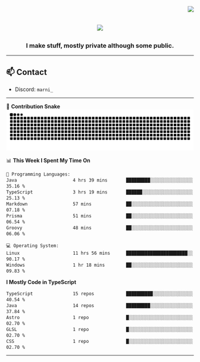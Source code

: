 <img align="right" src="https://komarev.com/ghpvc/?username=itzmarni&label=Profile%20views&color=0e75b6&style=flat">

<h1 align="center">
  <a href="https://git.io/typing-svg">
    <img src="https://readme-typing-svg.herokuapp.com/?lines=Hi+👋,+I'm+Marni!;&center=true&size=30">
  </a>
</h1>
<h3 align="center">I make stuff, mostly private although some public.</h3>

---

## 📫 Contact

- Discord: `marni_`

---

🐍 **Contribution Snake**
<picture>
  <source media="(prefers-color-scheme: dark)" srcset="https://github.com/ItzMarni/ItzMarni/blob/output/github-contribution-grid-snake-dark.svg" />
  <source media="(prefers-color-scheme: light)" srcset="https://github.com/ItzMarni/ItzMarni/blob/output/github-contribution-grid-snake.svg" />
  <img alt="github-snake" src="https://github.com/ItzMarni/ItzMarni/blob/output/github-contribution-grid-snake-dark.svg" />
</picture>

<!--START_SECTION:waka-->
📊 **This Week I Spent My Time On** 

```text
💬 Programming Languages: 
Java                     4 hrs 39 mins       █████████░░░░░░░░░░░░░░░░   35.16 % 
TypeScript               3 hrs 19 mins       ██████░░░░░░░░░░░░░░░░░░░   25.13 % 
Markdown                 57 mins             ██░░░░░░░░░░░░░░░░░░░░░░░   07.18 % 
Prisma                   51 mins             ██░░░░░░░░░░░░░░░░░░░░░░░   06.54 % 
Groovy                   48 mins             ██░░░░░░░░░░░░░░░░░░░░░░░   06.06 % 

💻 Operating System: 
Linux                    11 hrs 56 mins      ███████████████████████░░   90.17 % 
Windows                  1 hr 18 mins        ██░░░░░░░░░░░░░░░░░░░░░░░   09.83 % 
```

**I Mostly Code in TypeScript** 

```text
TypeScript               15 repos            ██████████░░░░░░░░░░░░░░░   40.54 % 
Java                     14 repos            █████████░░░░░░░░░░░░░░░░   37.84 % 
Astro                    1 repo              █░░░░░░░░░░░░░░░░░░░░░░░░   02.70 % 
GLSL                     1 repo              █░░░░░░░░░░░░░░░░░░░░░░░░   02.70 % 
CSS                      1 repo              █░░░░░░░░░░░░░░░░░░░░░░░░   02.70 % 
```




<!--END_SECTION:waka-->

-------
